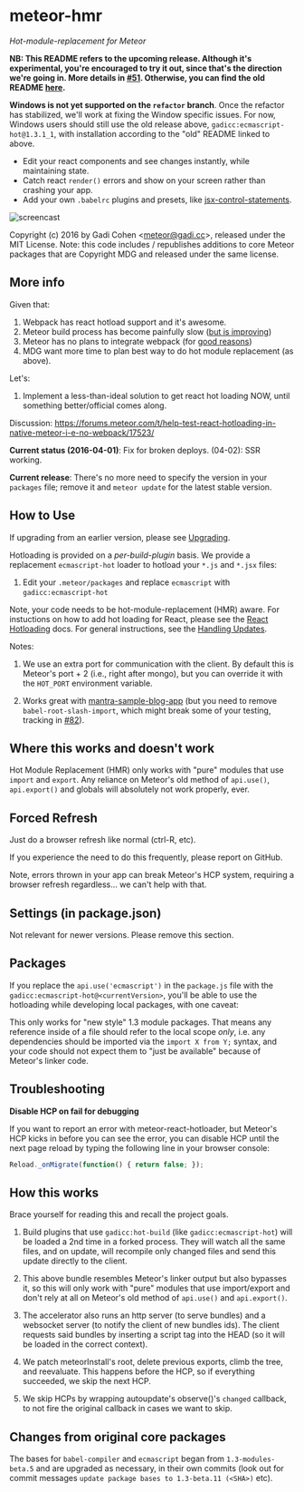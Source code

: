 # meteor-hmr

*Hot-module-replacement for Meteor*

**NB: This README refers to the upcoming release.  Although it's experimental, you're encouraged to try it out, since that's the direction we're going in.  More details in [#51](https://github.com/gadicc/meteor-react-hotloader/issues/51).  Otherwise, you can find the old README [here](https://github.com/gadicc/meteor-react-hotloader/blob/1352a7a0335ebeab3684ca8fdd096c2b5749da05/README.md).**

**Windows is not yet supported on the `refactor` branch**.  Once the refactor has stabilized, we'll work at fixing the Window specific issues.  For now, Windows users should still use the old release above, `gadicc:ecmascript-hot@1.3.1_1`, with installation according to the "old" README linked to above.

* Edit your react components and see changes instantly, while maintaining state.
* Catch react `render()` errors and show on your screen rather than crashing your app.
* Add your own `.babelrc` plugins and presets, like
[jsx-control-statements](https://www.npmjs.com/package/jsx-control-statements).

![screencast](https://discourse-cdn.global.ssl.fastly.net/meteor/uploads/default/optimized/2X/4/43fb14d7cc38a1537e51ae0aa1bef88d80f8e510_1_690x341.gif)

Copyright (c) 2016 by Gadi Cohen &lt;meteor@gadi.cc&gt;, released under the MIT License.
Note: this code includes / republishes additions to core Meteor packages that are
Copyright MDG and released under the same license.

## More info

Given that:

1. Webpack has react hotload support and it's awesome.
1. Meteor build process has become painfully slow
([but is improving](https://forums.meteor.com/t/help-us-test-build-times-in-meteor-1-3/15031?u=gadicc))
1. Meteor has no plans to integrate webpack (for
[good reasons](https://forums.meteor.com/t/why-is-the-meteor-install-1-3-api-better-than-webpack-in-meteor/14480/3?u=gadicc))
1. MDG want more time to plan best way to do hot module replacement (as above).

Let's:

1. Implement a less-than-ideal solution to get react hot loading NOW, until
something better/official comes along.

Discussion: https://forums.meteor.com/t/help-test-react-hotloading-in-native-meteor-i-e-no-webpack/17523/

**Current status (2016-04-01)**: Fix for broken deploys.  (04-02): SSR working.

**Current release**: There's no more need to specify the version in your `packages`
file; remove it and `meteor update` for the latest stable version.

## How to Use

If upgrading from an earlier version, please see [Upgrading](docs/Upgrading.md).

Hotloading is provided on a *per-build-plugin* basis.  We provide a replacement
`ecmascript-hot` loader to hotload your `*.js` and `*.jsx` files:

1. Edit your `.meteor/packages` and replace `ecmascript` with `gadicc:ecmascript-hot`

Note, your code needs to be hot-module-replacement (HMR) aware.  For instuctions on how to add hot loading for React, please see the [React Hotloading](docs/React_Hotloading.md) docs.  For general instructions, see the [Handling Updates](docs/Handling_Updates.md).

Notes:

1. We use an extra port for communication with the client.  By default this is
Meteor's port + 2 (i.e., right after mongo), but you can override it with the
`HOT_PORT` environment variable.

1. Works great with
[mantra-sample-blog-app](https://github.com/mantrajs/mantra-sample-blog-app)
(but you need to remove `babel-root-slash-import`, which might break some
of your testing, tracking in
[#82](https://github.com/mantrajs/mantra-sample-blog-app/issues/82)).

## Where this works and doesn't work

Hot Module Replacement (HMR) only works with "pure" modules that use `import`
and `export`.  Any reliance on Meteor's old method of `api.use()`,
`api.export()` and globals will absolutely not work properly, ever.

## Forced Refresh

Just do a browser refresh like normal (ctrl-R, etc).

If you experience the need to do this frequently, please report on GitHub.

Note, errors thrown in your app can break Meteor's HCP system, requiring
a browser refresh regardless... we can't help with that.

## Settings (in package.json)

Not relevant for newer versions.  Please remove this section.

## Packages

If you replace the `api.use('ecmascript')` in the `package.js` file with the
`gadicc:ecmascript-hot@<currentVersion>`, you'll be able to use the hotloading
while developing local packages, with one caveat:

This only works for "new style" 1.3 module packages.  That means any reference
inside of a file should refer to the local scope *only*, i.e. any dependencies
should be imported via the `import X from Y;` syntax, and your code should not
expect them to "just be available" because of Meteor's linker code.

## Troubleshooting

**Disable HCP on fail for debugging**

If you want to report an error with meteor-react-hotloader, but Meteor's HCP
kicks in before you can see the error, you can disable HCP until the next
page reload by typing the following line in your browser console:

```js
Reload._onMigrate(function() { return false; });
```

## How this works

Brace yourself for reading this and recall the project goals.

1. Build plugins that use `gadicc:hot-build` (like `gadicc:ecmascript-hot`)
   will be loaded a 2nd time in a forked process.  They will watch all the
   same files, and on update, will recompile only changed files and send
   this update directly to the client.

1. This above bundle resembles Meteor's linker output but also bypasses it,
   so this will only work with "pure" modules that use import/export and
   don't rely at all on Meteor's old method of `api.use()` and `api.export()`.

1. The accelerator also runs an http server (to serve bundles) and a websocket
  server (to notify the client of new bundles ids).  The client requests said
  bundles by inserting a script tag into the HEAD (so it will be loaded in the
  correct context).

1. We patch meteorInstall's root, delete previous exports, climb the tree, and
  reevaluate.  This happens before the HCP, so if everything succeeded, we
  skip the next HCP.

1. We skip HCPs by wrapping autoupdate's observe()'s `changed` callback,
  to not fire the original callback in cases we want to skip.

## Changes from original core packages

The bases for `babel-compiler` and `ecmascript` began from `1.3-modules-beta.5`
and are upgraded as necessary, in their own commits (look out for commit messages
`update package bases to 1.3-beta.11 (<SHA>)` etc).
